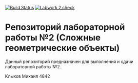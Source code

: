 [![Build Status](https://travis-ci.com/icg-course/icg_labwork2.svg?branch=gh-pages)](https://travis-ci.com/icg-course/icg_labwork2)
[![Labwork 2 check](https://github.com/icg-course/icg_labwork2/workflows/Labwork%202%20check/badge.svg)](https://github.com/icg-course/icg_labwork2/actions?query=workflow%3A%22Labwork+2+check%22)
# Репозиторий лабораторной работы №2 (Сложные геометрические объекты)

Данный репозиторий предназначен для выполнения и сдачи лабораторной работы №2.

Клыков Михаил 4842

